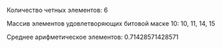 Количество четных элементов: 6<br>

Массив элементов удовлетворяющих битовой маске 10: 10, 11, 14, 15

Среднее арифметическое элементов: 0.71428571428571
